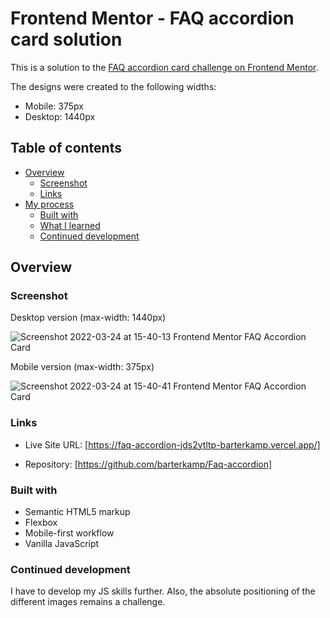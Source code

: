 # Frontend Mentor - FAQ accordion card solution

This is a solution to the [FAQ accordion card challenge on Frontend Mentor](https://www.frontendmentor.io/challenges/faq-accordion-card-XlyjD0Oam).

The designs were created to the following widths:

- Mobile: 375px
- Desktop: 1440px

## Table of contents

- [Overview](#overview)
  - [Screenshot](#screenshot)
  - [Links](#links)
- [My process](#my-process)
  - [Built with](#built-with)
  - [What I learned](#what-i-learned)
  - [Continued development](#continued-development)

## Overview

### Screenshot

Desktop version (max-width: 1440px)

![Screenshot 2022-03-24 at 15-40-13 Frontend Mentor FAQ Accordion Card](https://user-images.githubusercontent.com/84913017/159941409-13a344d6-7bab-471d-ace7-6699956e7a1a.png)

Mobile version (max-width: 375px)

![Screenshot 2022-03-24 at 15-40-41 Frontend Mentor FAQ Accordion Card](https://user-images.githubusercontent.com/84913017/159945318-f89f30ee-daf3-47a5-8d40-3a9998cacb2d.png)

### Links

- Live Site URL: [https://faq-accordion-jds2ytltp-barterkamp.vercel.app/]

- Repository: [https://github.com/barterkamp/Faq-accordion]

### Built with

- Semantic HTML5 markup
- Flexbox
- Mobile-first workflow
- Vanilla JavaScript

### Continued development

I have to develop my JS skills further.
Also, the absolute positioning of the different images remains a challenge.
